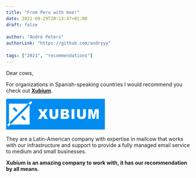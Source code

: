 ```yaml
---
title: "From Peru with moo!"
date: 2021-09-29T20:13:47+01:00
draft: false

author: "André Peters"
authorLink: "https://github.com/andryyy"
  
tags: ["2021", "recommendations"]
---
```


Dear cows,

For organizations in Spanish-speaking countries I would recommend you check out **[Xubium](https://xubium.com/correo-corporativo/?mtm_campaign=mailcow_feed "Xubium")**.

[![](Xubium.png)](https://xubium.com/correo-corporativo/?mtm_campaign=mailcow_feed)

They are a Latin-American company with expertise in mailcow that works with our infrastructure and support to provide a fully managed email service to medium and small businesses.

**Xubium is an amazing company to work with, it has our recommendation by all means.**